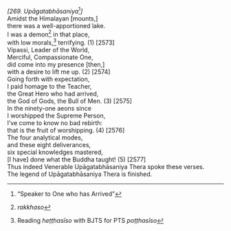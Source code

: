 *\[269. Upāgatabhāsaniya*[^1]*\]*  
Amidst the Himalayan \[mounts,\]  
there was a well-apportioned lake.  
I was a demon[^2] in that place,  
with low morals,[^3] terrifying. (1) \[2573\]  
Vipassi, Leader of the World,  
Merciful, Compassionate One,  
did come into my presence \[then,\]  
with a desire to lift me up. (2) \[2574\]  
Going forth with expectation,  
I paid homage to the Teacher,  
the Great Hero who had arrived,  
the God of Gods, the Bull of Men. (3) \[2575\]  
In the ninety-one aeons since  
I worshipped the Supreme Person,  
I’ve come to know no bad rebirth:  
that is the fruit of worshipping. (4) \[2576\]  
The four analytical modes,  
and these eight deliverances,  
six special knowledges mastered,  
\[I have\] done what the Buddha taught! (5) \[2577\]  
Thus indeed Venerable Upāgatabhāsaniya Thera spoke these verses.  
The legend of Upāgatabhāsaniya Thera is finished.  
[^1]: “Speaker to One who has Arrived”  
[^2]: *rakkhaso*  
[^3]: Reading *heṭṭhasīso* with BJTS for PTS *poṭṭhasīso*
